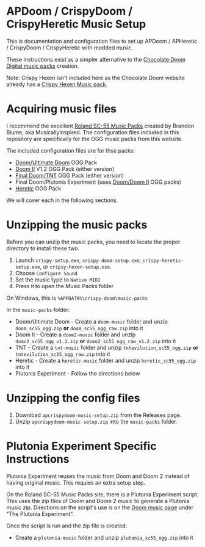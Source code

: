 # APDoom / CrispyDoom / CrispyHeretic Music Setup
This is documentation and configuration files to set up APDoom / APHeretic / CrispyDoom / CrispyHeretic with modded music.

These instructions exist as a simpler alternative to the [Chocolate Doom Digital music packs](https://www.chocolate-doom.org/wiki/index.php/Digital_music_packs) creation.

Note:  Crispy Hexen isn't included here as the Chocolate Doom website already has a [Crispy Hexen Music pack](https://www.chocolate-doom.org/music-packs/hexen-music-ogg.zip).

# Acquiring music files
I recommend the excellent [Roland SC-55 Music Packs](https://sc55.duke4.net/) created by Brandon Blume, aka MusicallyInspired.  The configuration files included in this repository are specifically for the OGG music packs from this website.

The included configuration files are for thse packs:

* [Doom/Ultimate Doom](https://sc55.duke4.net/games.php#doom) OGG Pack
* [Doom II](https://sc55.duke4.net/games.php#doom) V1.2 OGG Pack (either version)
* [Final Doom/TNT](https://sc55.duke4.net/games.php#doom) OGG Pack (either version)
* Final Doom/Plutonia Experiment (uses [Doom/Doom II](https://sc55.duke4.net/games.php#doom) OGG packs)
* [Heretic](https://sc55.duke4.net/games.php#heretic) OGG Pack

We will cover each in the following sections.

# Unzipping the music packs

Before you can unzip the music packs, you need to locate the proper directory to install these two.

1. Launch `crispy-setup.exe`, `crispy-doom-setup.exe`, `crispy-heretic-setup.exe`, or `cripsy-hexen-setup.exe`.
2. Choose `Configure Sound`
3. Set the music type to `Native MIDI`
4. Press `M` to open the Music Packs folder

On Windows, this is `%APPDATA%\crispy-doom\music-packs`

In the `music-packs` folder: 

* Doom/Ultimate Doom - Create a `doom-music` folder and unzip `doom_sc55_ogg.zip` **or** `doom_sc55_ogg_raw.zip` into it
* Doom II - Create a `doom2-music` folder and unzip `domo2_sc55_ogg_v1.2.zip` **or** `domo2_sc55_ogg_raw_v1.2.zip` into it
* TNT - Create a `tnt-music` folder and unzip `tntevilution_sc55_ogg.zip` **or** `tntevilution_sc55_ogg_raw.zip` into it
* Heretic - Create a `heretic-music` folder and unzip `heretic_sc55_ogg.zip` into it
* Plutonia Experiment - Follow the directions below

# Unzipping the config files

1. Download `apcrispydoom-music-setup.zip` from the Releases page.
2. Unzip `apcrispydoom-music-setup.zip` into the `music-packs` folder.

# Plutonia Experiment Specific Instructions

Plutonia Experiment reuses the music from Doom and Doom 2 instead of having original music.  This requies an extra setup step.

On the Roland SC-55 Music Packs site, there is a Plutonia Experiment script.  This uses the zip files of Doom and Doom 2 music to generate a Plutonia music zip.  Directions on the script's use is on the [Doom music page](https://sc55.duke4.net/games.php#doom) under "The Plutonia Experiment".

Once the script is run and the zip file is created:

* Create a `plutonia-music` folder and unzip `plutonia_sc55_ogg.zip` into it
